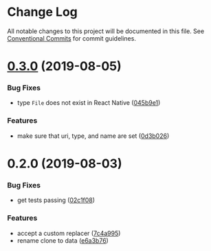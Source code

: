 # Change Log

All notable changes to this project will be documented in this file.
See [Conventional Commits](https://conventionalcommits.org) for commit guidelines.

# [0.3.0](https://github.com/rzane/apollo-link-upload/compare/v0.2.0...v0.3.0) (2019-08-05)


### Bug Fixes

* type `File` does not exist in React Native ([045b9e1](https://github.com/rzane/apollo-link-upload/commit/045b9e1))


### Features

* make sure that uri, type, and name are set ([0d3b026](https://github.com/rzane/apollo-link-upload/commit/0d3b026))





# 0.2.0 (2019-08-03)


### Bug Fixes

* get tests passing ([02c1f08](https://github.com/rzane/apollo-link-upload/commit/02c1f08))


### Features

* accept a custom replacer ([7c4a995](https://github.com/rzane/apollo-link-upload/commit/7c4a995))
* rename clone to data ([e6a3b76](https://github.com/rzane/apollo-link-upload/commit/e6a3b76))
